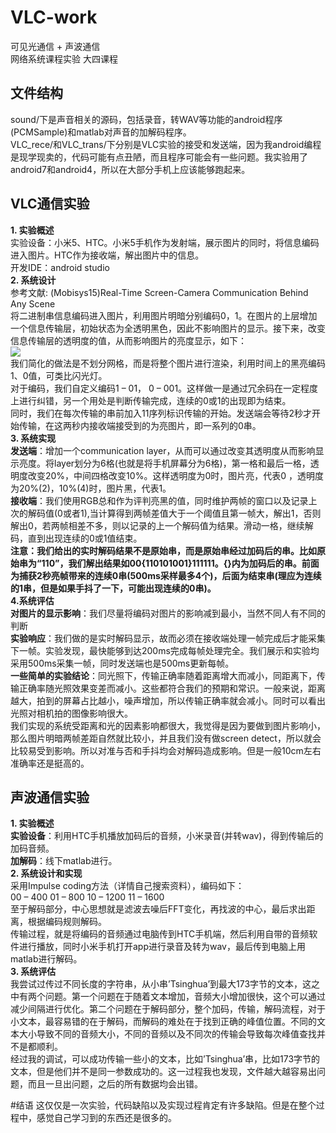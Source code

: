 # VLC-work
可见光通信 + 声波通信  
网络系统课程实验 大四课程  

## 文件结构  
sound/下是声音相关的源码，包括录音，转WAV等功能的android程序(PCMSample)和matlab对声音的加解码程序。  
VLC_rece/和VLC_trans/下分别是VLC实验的接受和发送端，因为我android编程是现学现卖的，代码可能有点丑陋，而且程序可能会有一些问题。我实验用了android7和android4，所以在大部分手机上应该能够跑起来。  

## VLC通信实验  
<b>1. 实验概述</b>    
实验设备：小米5、HTC。小米5手机作为发射端，展示图片的同时，将信息编码进入图片。HTC作为接收端，解出图片中的信息。  
开发IDE：android studio  
<b>2. 系统设计</b>    
参考文献: (Mobisys15)Real-Time Screen-Camera Communication Behind Any Scene  
将二进制串信息编码进入图片，利用图片明暗分别编码0，1。在图片的上层增加一个信息传输层，初始状态为全透明黑色，因此不影响图片的显示。接下来，改变信息传输层的透明度的值，从而影响图片的亮度显示，如下：  
![](http://ouebtut1h.bkt.clouddn.com/alpha-principle.png)    
 我们简化的做法是不划分网格，而是将整个图片进行渲染，利用时间上的黑亮编码1、0值，可类比闪光灯。  
 对于编码，我们自定义编码1 – 01， 0 – 001。这样做一是通过冗余码在一定程度上进行纠错，另一个用处是判断传输完成，连续的0或1的出现即为结束。  
 同时，我们在每次传输的串前加入11序列标识传输的开始。发送端会等待2秒才开始传输，在这两秒内接收端接受到的为亮图片，即一系列的0串。  
<b>3. 系统实现</b>    
<b>发送端</b>：增加一个communication layer，从而可以通过改变其透明度从而影响显示亮度。将layer划分为6格(也就是将手机屏幕分为6格)，第一格和最后一格，透明度改变20%，中间四格改变10%。这样透明度为0时，图片亮，代表0 ，透明度为20%(2)，10%(4)时，图片黑，代表1。  
<b>接收端</b>：我们使用RGB总和作为评判亮黑的值，同时维护两帧的窗口以及记录上次的解码值(0或者1),当计算得到两帧差值大于一个阈值且第一帧大，解出1，否则解出0，若两帧相差不多，则以记录的上一个解码值为结果。滑动一格，继续解码，直到出现连续的0或1值结束。  
<b><strong>注意：我们给出的实时解码结果不是原始串，而是原始串经过加码后的串。比如原始串为“110”，我们解出结果如00{110101001}111111。{}内为加码后的串。前面为捕获2秒亮帧带来的连续0串(500ms采样最多4个)，后面为结束串(理应为连续的1串，但是如果手抖了一下，可能出现连续的0串)。</strong></b>  
<b>4.系统评估</b>  
<b>对图片的显示影响</b>：我们尽量将编码对图片的影响减到最小，当然不同人有不同的判断  
<b>实验响应</b>：我们做的是实时解码显示，故而必须在接收端处理一帧完成后才能采集下一帧。实验发现，最快能够到达200ms完成每帧处理完全。我们展示和实验均采用500ms采集一帧，同时发送端也是500ms更新每帧。  
<b>一些简单的实验结论</b>：同光照下，传输正确率随着距离增大而减小，同距离下，传输正确率随光照效果变差而减小。这些都符合我们的预期和常识。一般来说，距离越大，拍到的屏幕占比越小，噪声增加，所以传输正确率就会减小。同时可以看出光照对相机拍的图像影响很大。  
我们实现的系统受距离和光的因素影响都很大，我觉得是因为要做到图片影响小，那么图片明暗两帧差距自然就比较小，并且我们没有做screen detect，所以就会比较易受到影响。所以对准与否和手抖均会对解码造成影响。但是一般10cm左右准确率还是挺高的。    

## 声波通信实验  
<b>1. 实验概述</b>    
<b>实验设备</b>：利用HTC手机播放加码后的音频，小米录音(并转wav)，得到传输后的加码音频。  
<b>加解码</b>：线下matlab进行。  
<b>2. 系统设计和实现</b>    
采用Impulse coding方法（详情自己搜索资料），编码如下：  
00	– 400  01 – 800  10 – 1200  11 – 1600  
至于解码部分，中心思想就是滤波去噪后FFT变化，再找波的中心，最后求出距离，根据编码规则解码。  
传输过程，就是将编码的音频通过电脑传到HTC手机端，然后利用自带的音频软件进行播放，同时小米手机打开app进行录音及转为wav，最后传到电脑上用matlab进行解码。  
<b>3. 系统评估</b>  
我尝试过传过不同长度的字符串，从小串’Tsinghua’到最大173字节的文本，这之中有两个问题。第一个问题在于随着文本增加，音频大小增加很快，这个可以通过减少间隔进行优化。第二个问题在于解码部分，整个加码，传输，解码流程，对于小文本，最容易错的在于解码，而解码的难处在于找到正确的峰值位置。不同的文本大小导致不同的音频大小，不同的音频以及不同次的传输会导致每次峰值查找并不是都顺利。  
经过我的调试，可以成功传输一些小的文本，比如’Tsinghua’串，比如173字节的文本，但是他们并不是同一参数成功的。这一过程我也发现，文件越大越容易出问题，而且一旦出问题，之后的所有数据均会出错。  

#结语 
这仅仅是一次实验，代码缺陷以及实现过程肯定有许多缺陷。但是在整个过程中，感觉自己学习到的东西还是很多的。  
